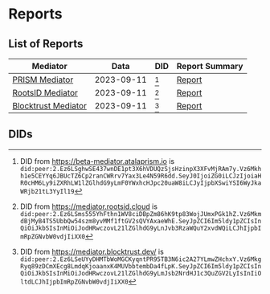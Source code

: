 # Reports


## List of Reports

| Mediator                |    Data    |DID | Report Summary |
|-------------------------|------------|----|--------|
|[PRISM Mediator][1]      | 2023-09-11 |[^1]| [Report](reports/PRISM-Mediator-2023-09-11-v0.9.2-summary.html) |
|[RootsID Mediator][2]    | 2023-09-11 |[^2]| [Report](reports/RootsID-Mediator-2023-09-11-summary.html) |
|[Blocktrust Mediator][3] | 2023-09-11 |[^3]| [Report](reports/Blocktrust-Mediator-2023-09-11-summary.html) |


## DIDs

[^1]: DID from https://beta-mediator.atalaprism.io is `did:peer:2.Ez6LSghwSE437wnDE1pt3X6hVDUQzSjsHzinpX3XFvMjRAm7y.Vz6Mkhh1e5CEYYq6JBUcTZ6Cp2ranCWRrv7Yax3Le4N59R6dd.SeyJ0IjoiZG0iLCJzIjoiaHR0cHM6Ly9iZXRhLW1lZGlhdG9yLmF0YWxhcHJpc20uaW8iLCJyIjpbXSwiYSI6WyJkaWRjb21tL3YyIl19`

[^2]: DID from https://mediator.rootsid.cloud is `did:peer:2.Ez6LSms555YhFthn1WV8ciDBpZm86hK9tp83WojJUmxPGk1hZ.Vz6MkmdBjMyB4TS5UbbQw54szm8yvMMf1ftGV2sQVYAxaeWhE.SeyJpZCI6Im5ldy1pZCIsInQiOiJkbSIsInMiOiJodHRwczovL21lZGlhdG9yLnJvb3RzaWQuY2xvdWQiLCJhIjpbImRpZGNvbW0vdjIiXX0`

[^3]: DID from https://mediator.blocktrust.dev/ is `did:peer:2.Ez6LSeUYyDHMTbWoMGCKyqntPR95TB3N6ic2A27YLmwZHchxY.Vz6MkgRyq89zDCmXEcg8LmdqKjoaanxK4MUVbbtembDa4fLpK.SeyJpZCI6Im5ldy1pZCIsInQiOiJkbSIsInMiOiJodHRwczovL21lZGlhdG9yLmJsb2NrdHJ1c3QuZGV2LyIsInIiOltdLCJhIjpbImRpZGNvbW0vdjIiXX0`

[1]: https://github.com/input-output-hk/atala-prism-mediator
[2]: https://github.com/roots-id/didcomm-mediator
[3]: https://github.com/bsandmann/blocktrust.Mediator